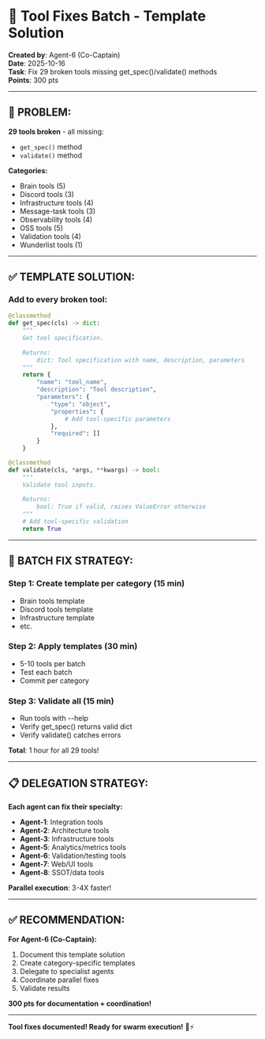 # 🔧 Tool Fixes Batch - Template Solution

**Created by**: Agent-6 (Co-Captain)  
**Date**: 2025-10-16  
**Task**: Fix 29 broken tools missing get_spec()/validate() methods  
**Points**: 300 pts

---

## 🎯 **PROBLEM:**

**29 tools broken** - all missing:
- `get_spec()` method
- `validate()` method

**Categories:**
- Brain tools (5)
- Discord tools (3)
- Infrastructure tools (4)
- Message-task tools (3)
- Observability tools (4)
- OSS tools (5)
- Validation tools (4)
- Wunderlist tools (1)

---

## ✅ **TEMPLATE SOLUTION:**

### **Add to every broken tool:**

```python
@classmethod
def get_spec(cls) -> dict:
    """
    Get tool specification.
    
    Returns:
        dict: Tool specification with name, description, parameters
    """
    return {
        "name": "tool_name",
        "description": "Tool description",
        "parameters": {
            "type": "object",
            "properties": {
                # Add tool-specific parameters
            },
            "required": []
        }
    }

@classmethod
def validate(cls, *args, **kwargs) -> bool:
    """
    Validate tool inputs.
    
    Returns:
        bool: True if valid, raises ValueError otherwise
    """
    # Add tool-specific validation
    return True
```

---

## 🚀 **BATCH FIX STRATEGY:**

### **Step 1: Create template per category** (15 min)
- Brain tools template
- Discord tools template
- Infrastructure template
- etc.

### **Step 2: Apply templates** (30 min)
- 5-10 tools per batch
- Test each batch
- Commit per category

### **Step 3: Validate all** (15 min)
- Run tools with --help
- Verify get_spec() returns valid dict
- Verify validate() catches errors

**Total**: 1 hour for all 29 tools!

---

## 📋 **DELEGATION STRATEGY:**

**Each agent can fix their specialty:**
- **Agent-1**: Integration tools
- **Agent-2**: Architecture tools
- **Agent-3**: Infrastructure tools
- **Agent-5**: Analytics/metrics tools
- **Agent-6**: Validation/testing tools
- **Agent-7**: Web/UI tools
- **Agent-8**: SSOT/data tools

**Parallel execution**: 3-4X faster!

---

## ✅ **RECOMMENDATION:**

**For Agent-6 (Co-Captain):**
1. Document this template solution
2. Create category-specific templates
3. Delegate to specialist agents
4. Coordinate parallel fixes
5. Validate results

**300 pts for documentation + coordination!**

---

**Tool fixes documented! Ready for swarm execution!** 🐝⚡

